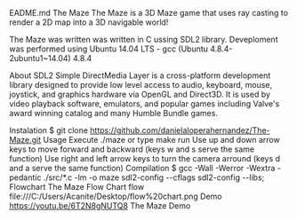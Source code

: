 EADME.md
The Maze The Maze is a 3D Maze game that uses ray casting to render a 2D map into a 3D navigable world!

The Maze was written was written in C ussing SDL2 library. Deveploment was performed using Ubuntu 14.04 LTS - gcc (Ubuntu 4.8.4-2ubuntu1~14.04) 4.8.4

About SDL2 Simple DirectMedia Layer is a cross-platform development library designed to provide low level access to audio, keyboard, mouse, joystick, and graphics hardware via OpenGL and Direct3D. It is used by video playback software, emulators, and popular games including Valve's award winning catalog and many Humble Bundle games.

Instalation $ git clone https://github.com/danielaloperahernandez/The-Maze.git Usage Execute ./maze or type make run Use up and down arrow keys to move forward and backward (keys w and s serve the same function) Use right and left arrow keys to turn the camera arround (keys d and a serve the same function) Compilation $ gcc -Wall -Werror -Wextra -pedantic ./src/*.c -lm -o maze sdl2-config --cflags sdl2-config --libs; Flowchart The Maze Flow Chart flow
file:///C:/Users/Acanite/Desktop/flow%20chart.png
Demo https://youtu.be/6T2N8gNUTQ8 The Maze Demo
